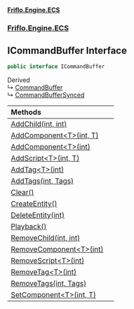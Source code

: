#### [Friflo.Engine.ECS](index.md 'index')
### [Friflo.Engine.ECS](Friflo.Engine.ECS.md 'Friflo.Engine.ECS')

## ICommandBuffer Interface

```csharp
public interface ICommandBuffer
```

Derived  
&#8627; [CommandBuffer](CommandBuffer.md 'Friflo.Engine.ECS.CommandBuffer')  
&#8627; [CommandBufferSynced](CommandBufferSynced.md 'Friflo.Engine.ECS.CommandBufferSynced')

| Methods | |
| :--- | :--- |
| [AddChild(int, int)](ICommandBuffer.AddChild(int,int).md 'Friflo.Engine.ECS.ICommandBuffer.AddChild(int, int)') | |
| [AddComponent&lt;T&gt;(int, T)](ICommandBuffer.AddComponent_T_(int,T).md 'Friflo.Engine.ECS.ICommandBuffer.AddComponent<T>(int, T)') | |
| [AddComponent&lt;T&gt;(int)](ICommandBuffer.AddComponent_T_(int).md 'Friflo.Engine.ECS.ICommandBuffer.AddComponent<T>(int)') | |
| [AddScript&lt;T&gt;(int, T)](ICommandBuffer.AddScript_T_(int,T).md 'Friflo.Engine.ECS.ICommandBuffer.AddScript<T>(int, T)') | |
| [AddTag&lt;T&gt;(int)](ICommandBuffer.AddTag_T_(int).md 'Friflo.Engine.ECS.ICommandBuffer.AddTag<T>(int)') | |
| [AddTags(int, Tags)](ICommandBuffer.AddTags(int,Tags).md 'Friflo.Engine.ECS.ICommandBuffer.AddTags(int, Friflo.Engine.ECS.Tags)') | |
| [Clear()](ICommandBuffer.Clear().md 'Friflo.Engine.ECS.ICommandBuffer.Clear()') | |
| [CreateEntity()](ICommandBuffer.CreateEntity().md 'Friflo.Engine.ECS.ICommandBuffer.CreateEntity()') | |
| [DeleteEntity(int)](ICommandBuffer.DeleteEntity(int).md 'Friflo.Engine.ECS.ICommandBuffer.DeleteEntity(int)') | |
| [Playback()](ICommandBuffer.Playback().md 'Friflo.Engine.ECS.ICommandBuffer.Playback()') | |
| [RemoveChild(int, int)](ICommandBuffer.RemoveChild(int,int).md 'Friflo.Engine.ECS.ICommandBuffer.RemoveChild(int, int)') | |
| [RemoveComponent&lt;T&gt;(int)](ICommandBuffer.RemoveComponent_T_(int).md 'Friflo.Engine.ECS.ICommandBuffer.RemoveComponent<T>(int)') | |
| [RemoveScript&lt;T&gt;(int)](ICommandBuffer.RemoveScript_T_(int).md 'Friflo.Engine.ECS.ICommandBuffer.RemoveScript<T>(int)') | |
| [RemoveTag&lt;T&gt;(int)](ICommandBuffer.RemoveTag_T_(int).md 'Friflo.Engine.ECS.ICommandBuffer.RemoveTag<T>(int)') | |
| [RemoveTags(int, Tags)](ICommandBuffer.RemoveTags(int,Tags).md 'Friflo.Engine.ECS.ICommandBuffer.RemoveTags(int, Friflo.Engine.ECS.Tags)') | |
| [SetComponent&lt;T&gt;(int, T)](ICommandBuffer.SetComponent_T_(int,T).md 'Friflo.Engine.ECS.ICommandBuffer.SetComponent<T>(int, T)') | |
